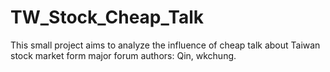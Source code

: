 # TW_Stock_Cheap_Talk
This small project aims to analyze the influence of cheap talk about Taiwan stock market form major forum
authors: Qin, wkchung.
